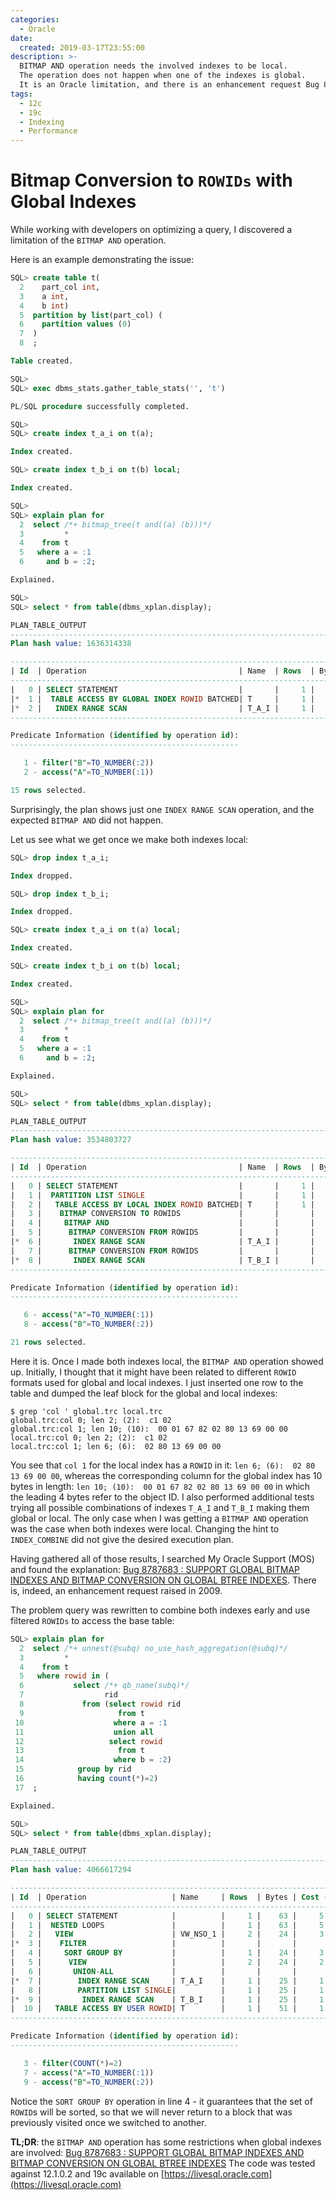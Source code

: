 ```yaml
---
categories:
  - Oracle
date:
  created: 2019-03-17T23:55:00
description: >-
  BITMAP AND operation needs the involved indexes to be local.
  The operation does not happen when one of the indexes is global.
  It is an Oracle limitation, and there is an enhancement request Bug 8787683 : SUPPORT GLOBAL BITMAP INDEXES AND BITMAP CONVERSION ON GLOBAL BTREE INDEXES
tags:
  - 12c
  - 19c
  - Indexing
  - Performance
---
```


# Bitmap Conversion to `ROWIDs` with Global Indexes

While working with developers on optimizing a query, I discovered a limitation of the `BITMAP AND` operation.

<!-- more -->

Here is an example demonstrating the issue:

```sql hl_lines="28"
SQL> create table t(
  2    part_col int,
  3    a int,
  4    b int)
  5  partition by list(part_col) (
  6    partition values (0)
  7  )
  8  ;

Table created.

SQL>
SQL> exec dbms_stats.gather_table_stats('', 't')

PL/SQL procedure successfully completed.

SQL>
SQL> create index t_a_i on t(a);

Index created.

SQL> create index t_b_i on t(b) local;

Index created.

SQL>
SQL> explain plan for
  2  select /*+ bitmap_tree(t and((a) (b)))*/
  3         *
  4    from t
  5   where a = :1
  6     and b = :2;

Explained.

SQL>
SQL> select * from table(dbms_xplan.display);

PLAN_TABLE_OUTPUT
-----------------------------------------------------------------------------------------------------------------------------
Plan hash value: 1636314338

--------------------------------------------------------------------------------------------------------------------
| Id  | Operation                                  | Name  | Rows  | Bytes | Cost (%CPU)| Time     | Pstart| Pstop |
--------------------------------------------------------------------------------------------------------------------
|   0 | SELECT STATEMENT                           |       |     1 |    39 |     1   (0)| 00:00:01 |       |       |
|*  1 |  TABLE ACCESS BY GLOBAL INDEX ROWID BATCHED| T     |     1 |    39 |     1   (0)| 00:00:01 |     1 |     1 |
|*  2 |   INDEX RANGE SCAN                         | T_A_I |     1 |       |     1   (0)| 00:00:01 |       |       |
--------------------------------------------------------------------------------------------------------------------

Predicate Information (identified by operation id):
---------------------------------------------------

   1 - filter("B"=TO_NUMBER(:2))
   2 - access("A"=TO_NUMBER(:1))

15 rows selected.
```

Surprisingly, the plan shows just one `INDEX RANGE SCAN` operation, and the expected `BITMAP AND` did not happen.

Let us see what we get once we make both indexes local:

```sql hl_lines="41"
SQL> drop index t_a_i;

Index dropped.

SQL> drop index t_b_i;

Index dropped.

SQL> create index t_a_i on t(a) local;

Index created.

SQL> create index t_b_i on t(b) local;

Index created.

SQL>
SQL> explain plan for
  2  select /*+ bitmap_tree(t and((a) (b)))*/
  3         *
  4    from t
  5   where a = :1
  6     and b = :2;

Explained.

SQL>
SQL> select * from table(dbms_xplan.display);

PLAN_TABLE_OUTPUT
-----------------------------------------------------------------------------------------------------------------------------
Plan hash value: 3534803727

--------------------------------------------------------------------------------------------------------------------
| Id  | Operation                                  | Name  | Rows  | Bytes | Cost (%CPU)| Time     | Pstart| Pstop |
--------------------------------------------------------------------------------------------------------------------
|   0 | SELECT STATEMENT                           |       |     1 |    39 |     3   (0)| 00:00:01 |       |       |
|   1 |  PARTITION LIST SINGLE                     |       |     1 |    39 |     3   (0)| 00:00:01 |     1 |     1 |
|   2 |   TABLE ACCESS BY LOCAL INDEX ROWID BATCHED| T     |     1 |    39 |     3   (0)| 00:00:01 |     1 |     1 |
|   3 |    BITMAP CONVERSION TO ROWIDS             |       |       |       |            |          |       |       |
|   4 |     BITMAP AND                             |       |       |       |            |          |       |       |
|   5 |      BITMAP CONVERSION FROM ROWIDS         |       |       |       |            |          |       |       |
|*  6 |       INDEX RANGE SCAN                     | T_A_I |       |       |     1   (0)| 00:00:01 |     1 |     1 |
|   7 |      BITMAP CONVERSION FROM ROWIDS         |       |       |       |            |          |       |       |
|*  8 |       INDEX RANGE SCAN                     | T_B_I |       |       |     1   (0)| 00:00:01 |     1 |     1 |
--------------------------------------------------------------------------------------------------------------------

Predicate Information (identified by operation id):
---------------------------------------------------

   6 - access("A"=TO_NUMBER(:1))
   8 - access("B"=TO_NUMBER(:2))

21 rows selected.
```

Here it is.
Once I made both indexes local, the `BITMAP AND` operation showed up.
Initially, I thought that it might have been related to different `ROWID` formats used for global and local indexes.
I just inserted one row to the table and dumped the leaf block for the global and local indexes:


```
$ grep 'col ' global.trc local.trc
global.trc:col 0; len 2; (2):  c1 02
global.trc:col 1; len 10; (10):  00 01 67 82 02 80 13 69 00 00
local.trc:col 0; len 2; (2):  c1 02
local.trc:col 1; len 6; (6):  02 80 13 69 00 00
```

You see that `col 1` for the local index has a `ROWID` in it: `len 6; (6):  02 80 13 69 00 00`, whereas the corresponding column for the global index has 10 bytes in length: `len 10; (10):  00 01 67 82 02 80 13 69 00 00` in which the leading 4 bytes refer to the object ID.
I also performed additional tests trying all possible combinations of indexes `T_A_I` and `T_B_I` making them global or local.
The only case when I was getting a `BITMAP AND` operation was the case when both indexes were local.
Changing the hint to `INDEX_COMBINE` did not give the desired execution plan.

Having gathered all of those results, I searched My Oracle Support (MOS) and found the explanation: [Bug 8787683 : SUPPORT GLOBAL BITMAP INDEXES AND BITMAP CONVERSION ON GLOBAL BTREE INDEXES](https://support.oracle.com/rs?type=bug&id=8787683).
There is, indeed, an enhancement request raised in 2009.

The problem query was rewritten to combine both indexes early and use filtered `ROWIDs` to access the base table:

```sql hl_lines="35"
SQL> explain plan for
  2  select /*+ unnest(@subq) no_use_hash_aggregation(@subq)*/
  3         *
  4    from t
  5   where rowid in (
  6           select /*+ qb_name(subq)*/
  7                  rid
  8             from (select rowid rid
  9                     from t
 10                    where a = :1
 11                    union all
 12                   select rowid
 13                     from t
 14                    where b = :2)
 15            group by rid
 16            having count(*)=2)
 17  ;

Explained.

SQL>
SQL> select * from table(dbms_xplan.display);

PLAN_TABLE_OUTPUT
-----------------------------------------------------------------------------------------------------------------------------
Plan hash value: 4066617294

--------------------------------------------------------------------------------------------------------
| Id  | Operation                   | Name     | Rows  | Bytes | Cost (%CPU)| Time     | Pstart| Pstop |
--------------------------------------------------------------------------------------------------------
|   0 | SELECT STATEMENT            |          |     1 |    63 |     5  (40)| 00:00:01 |       |       |
|   1 |  NESTED LOOPS               |          |     1 |    63 |     5  (40)| 00:00:01 |       |       |
|   2 |   VIEW                      | VW_NSO_1 |     2 |    24 |     3  (34)| 00:00:01 |       |       |
|*  3 |    FILTER                   |          |       |       |            |          |       |       |
|   4 |     SORT GROUP BY           |          |     1 |    24 |     3  (34)| 00:00:01 |       |       |
|   5 |      VIEW                   |          |     2 |    24 |     2   (0)| 00:00:01 |       |       |
|   6 |       UNION-ALL             |          |       |       |            |          |       |       |
|*  7 |        INDEX RANGE SCAN     | T_A_I    |     1 |    25 |     1   (0)| 00:00:01 |       |       |
|   8 |        PARTITION LIST SINGLE|          |     1 |    25 |     1   (0)| 00:00:01 |     1 |     1 |
|*  9 |         INDEX RANGE SCAN    | T_B_I    |     1 |    25 |     1   (0)| 00:00:01 |     1 |     1 |
|  10 |   TABLE ACCESS BY USER ROWID| T        |     1 |    51 |     1   (0)| 00:00:01 |     1 |     1 |
--------------------------------------------------------------------------------------------------------

Predicate Information (identified by operation id):
---------------------------------------------------

   3 - filter(COUNT(*)=2)
   7 - access("A"=TO_NUMBER(:1))
   9 - access("B"=TO_NUMBER(:2))
```

Notice the `SORT GROUP BY` operation in line 4 - it guarantees that the set of `ROWID`s will be sorted, so that we will never return to a block that was previously visited once we switched to another.

**TL;DR**: the `BITMAP AND` operation has some restrictions when global indexes are involved: [Bug 8787683 : SUPPORT GLOBAL BITMAP INDEXES AND BITMAP CONVERSION ON GLOBAL BTREE INDEXES](https://support.oracle.com/rs?type=bug&id=8787683)
The code was tested against 12.1.0.2 and 19c available on [https://livesql.oracle.com](https://livesql.oracle.com)
